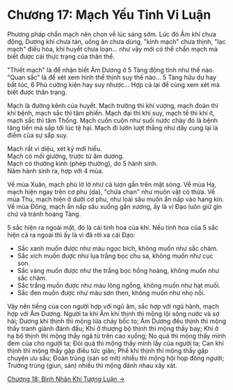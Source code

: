 # Chương 17: Mạch Yếu Tinh Vi Luận

Phương pháp chẩn mạch nên chọn về lúc sáng sớm. Lúc đó Âm khí chưa động, Dương
khí chưa tán, uống ăn chưa dùng, "kinh mạch" chưa thịnh, "lạc mạch" điều hòa, khí
huyết chưa loạn... như vậy mới có thể chẩn mạch mà biết được cái thực trạng của
thân thể.

"Thiết mạch" là để nhận biết Âm Dương ở 5 Tàng động tĩnh như thế nào. "Quan sắc"
là để xét xem hình thể thịnh suy thế nào... 5 Tàng hữu dư hay bất túc, 6 Phủ
cường kiện hay suy nhược... Hợp cả lại để cùng xem xét mà biết được thân trạng.

Mạch là đường kênh của huyết. Mạch trường thì khí vượng, mạch đoản thì khí bệnh,
mạch sắc thì tâm phiền. Mạch đại thì khí suy, mạch tế thì khí ít, mạch sắc thì
tâm Thống. Mạch cuồn cuộn như suối nước chảy đó là bệnh tăng tiến mà sắp tới lúc
tệ hại. Mạch đi lườn lượt thẳng như dây cung lại là điềm của sự sắp suy.

Mạch rất vi diệu, xét kỹ mới hiểu.  
Mạch có mối giường, trước từ âm dương.  
Mạch có thường kinh (phép thường), do 5 hành sinh.  
Năm hành sinh ra, hợp với 4 mùa.

Về mùa Xuân, mạch phù lờ lờ như cá lượn gần trên mặt sóng. Về mùa Hạ, mạch hiện
ngay trên cơ phu (da), "chứa chan" như muôn vật có thừa. Về mùa Thu, mạch hiện ở
dưới cơ phu, như loài sâu muốn ẩn nấp vào hang kín. Về mùa Đông, mạch ẩn nấp sâu
xuống gần xương, ấy là vì Đạo luôn giữ gìn chứ và tránh hoang Tàng.

5 sắc hiện ra ngoài mặt, đó là cái tinh hoa của khí. Nếu tinh hoa của 5 sắc hiện
cả ra ngoài thì ấy là vì đã rời xa cái Đạo:

- Sắc xanh muốn được như màu ngọc bích, không muốn như sắc chàm.
- Sắc xích muốn được như lụa trắng bọc chu sa, không muốn như cục son.
- Sắc vàng muốn được như the trắng bọc hồng hoàng, không muốn như sắc chàm.
- Sắc trắng muốn được như màu lông ngỗng, không muốn như hạt muối.
- Sắc đen muốn được như màu sơn then, không muốn như nhọ nồi.

Vậy nên tiếng của con người hợp với ngũ âm, sắc hợp với ngũ hành, mạch hợp với Âm
Dương. Người ta khi Âm khí thịnh thì mộng lội sông nước và sợ hãi; Dương khí
thịnh thì mộng lửa cháy bốc to; Âm Dương đều thịnh thì mộng thấy tranh giành đánh
đấu; Khí ở thượng bộ thịnh thì mộng thấy bay; Khí ở hạ bộ thịnh thì mộng thấy ngã
từ trên cao xuống; No quá thì mộng thấy mình đem của cho người ta; Đói quá thì
mộng thấy mình lấy của người ta; Can khí thịnh thì mộng thấy gặp điều tức giận;
Phế khí thịnh thì mộng thấy gặp chuyện ưu sầu; Đoản trùng (sán sơ mít) nhiều thì
mộng hội họp đông người; Trường trùng (giun, sán) nhiều thì mộng đánh nhau xây
xát.

[Chương 18: Bình Nhân Khí Tượng Luận &rarr;](https://github.com/thaicuc/sach-y-dich/blob/master/contents/18-binh-nhan-khi-tuong-luan.md)
